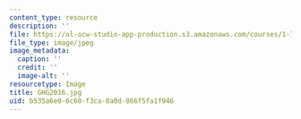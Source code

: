 ```yaml
---
content_type: resource
description: ''
file: https://ol-ocw-studio-app-production.s3.amazonaws.com/courses/1-74-land-water-food-and-climate-fall-2020/b535a6e06c60f3ca8a0d866f5fa1f946_GHG2016.jpg
file_type: image/jpeg
image_metadata:
  caption: ''
  credit: ''
  image-alt: ''
resourcetype: Image
title: GHG2016.jpg
uid: b535a6e0-6c60-f3ca-8a0d-866f5fa1f946
---
```


